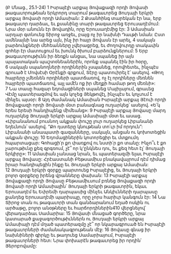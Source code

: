 (Բ Մնաց., 25.1-24)
1 Իսրայէլի արքայ Յովաքազի որդի Յովասի թագաւորութեան երկրորդ տարում թագաւորեց Յուդայի երկրի արքայ Յովասի որդի Ամասիան: 2 Քսանհինգ տարեկան էր նա, երբ թագաւոր դարձաւ, եւ քսանինը տարի թագաւորեց Երուսաղէմում: Նրա մօր անունն էր Յովադին, որը Երուսաղէմից էր: 3 Ամասիան արդար գտնուեց Տիրոջ առջեւ, բայց ոչ իր նախնի Դաւթի նման: Ըստ ամենայնի նա արեց այն, ինչ իր հայր Յովասն էր արել, 4 սակայն բարձունքների մեհեանները չվերացրեց, եւ ժողովուրդը տակաւին զոհեր էր մատուցում եւ խունկ ծխում բարձունքներում: 5 Երբ թագաւորութիւնն իր ձեռքն անցաւ, նա սպանեց իր այն պալատական պաշտօնեաներին, որոնք սպանել էին իր հօրը, 6 սակայն սպանողների որդիներին չսպանեց, որովհետեւ, ինչպէս գրուած է Մովսէսի Օրէնքի գրքում, Տէրը պատուիրել է՝ ասելով. «Թող հայրերը չմեռնեն որդիների պատճառով, ոչ էլ որդիները մեռնեն հայրերի պատճառով, այլ ամէն ոք իր մեղքի համար թող մեռնի»: 7 Նա տասը հազար եդոմացիների սպանեց Մայիլայում, գրաւեց Վէմը պատերազմով եւ այն կոչեց Յեկթովէլ, ինչպէս եւ կոչւում է մինչեւ այսօր:
8 Այդ ժամանակ Ամասիան Իսրայէլի արքայ Յէուի որդի Յովաքազի որդի Յովասի մօտ բանագնաց ուղարկեց՝ ասելով. «Ե՛կ երես երեսի հանդիպենք միմեանց»: 9 Իսրայէլի արքայ Յովասը մարդ ուղարկեց Յուդայի երկրի արքայ Ամասիայի մօտ եւ ասաց. «Լիբանանում բուսնող ակքան փուշը լուր ուղարկեց Լիբանանի եղեւնուն՝ ասելով. “Քո դստերը կնութեան տո՛ւր իմ որդուն”: Լիբանանի անապատի գազանները, սակայն, անցան ու կոխոտեցին ակքան փուշը: 10 Եդոմացիներին կոտորեցիր եւ մտքումդ հպարտացար: Գոհացի՛ր քո փառքով ու նստի՛ր քո տանը: Ինչո՞ւ է քո չարութիւնը քեզ գրգռում, չէ՞ որ կ՚ընկնես դու, եւ քեզ հետ էլ՝ Յուդայի երկիրը»: 11 Ամասիան չանսաց նրան, եւ պատերազմի ելաւ Իսրայէլի արքայ Յովասը: Հրէաստանի Բեթսամիւս բնակավայրում դէմ դիմաց իրար հանդիպեցին ինքը եւ Յուդայի երկրի արքայ Ամասիան: 12 Յուդայի երկրի զօրքը պարտուեց Իսրայէլից, եւ Յուդայի երկրի բոլոր զօրքերը իրենց վրանները փախան: 13 Իսրայէլի արքայ Յովաքազի որդի Յովասը Բեթսամիւսում բռնեց Յովաքազի որդի Յովասի որդի Ամասիային՝ Յուդայի երկրի թագաւորին, եկաւ Երուսաղէմ եւ Եփրեմի դարպասից մինչեւ Անկիւնների դարպասը քանդեց Երուսաղէմի պարիսպը, որը չորս հարիւր կանգուն էր: 14 Նա Տիրոջ տան ու թագաւորի տան գանձարանում եղած ոսկին ու արծաթը, բոլոր անօթները եւ հարճորդիներին410 վերցնելով՝ վերադարձաւ Սամարիա:
15 Յովասի մնացած գործերը, նրա կատարած քաջագործութիւններն ու Յուդայի երկրի արքայ Ամասիայի դէմ մղած պատերազմը չէ՞ որ նկարագրուած են Իսրայէլի թագաւորների ժամանակագրութեան մէջ: 16 Յովասը գնաց իր նախնիների գիրկը եւ թաղուեց Սամարիայում, Իսրայէլի թագաւորների հետ: Նրա փոխարէն թագաւորեց իր որդին՝ Յերոբովամը:
